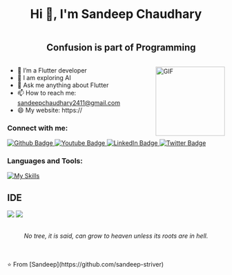 
 <h1 align="center">Hi 👋, I'm Sandeep Chaudhary </h1>

 <div id="user-content-toc">
  <ul align="center">
    <summary><h2 style="display: inline-block">Confusion is part of Programming</h2></summary>
  </ul>
</div>

<img align="right" alt="GIF" height="160px" src="https://media.giphy.com/media/Ah3zHH7hvsSB2/giphy.gif" />


- 🔭 I’m a Flutter developer
- 🌱 I am exploring AI
- 💬 Ask me anything about Flutter 
- 📫 How to reach me: sandeepchaudhary2411@gmail.com
- 😄 My website: https://
  
### Connect with me:
<div id="badges">
  <a href="https://github.com/sandeep-striver">
    <img src="https://img.shields.io/badge/Github-white?style=for-the-badge&logo=Github&logoColor=black" alt="Github Badge"/>
  </a>
  <a href="">
    <img src="https://img.shields.io/badge/YouTube-red?style=for-the-badge&logo=youtube&logoColor=white" alt="Youtube Badge"/>
  </a>
   <a href="">
    <img src="https://img.shields.io/badge/-LinkedIn-0077B5?style=for-the-badge&logo=Linkedin&logoColor=white"  alt="LinkedIn Badge"/>
  </a>
   <a href="">
    <img src="https://img.shields.io/badge/Twitter-blue?style=for-the-badge&logo=twitter&logoColor=white" alt="Twitter Badge"/>
  </a>
</div>

### Languages and Tools:
[![My Skills](https://skillicons.dev/icons?i=flutter,dart,firebase,github,git,figma,xd&perline=5)](https://skillicons.dev)


<h2> IDE </h2>
<span>
<img src="https://img.shields.io/badge/Android_Studio-3DDC84?style=for-the-badge&logo=android-studio&logoColor=white">
<img src="https://img.shields.io/badge/Visual_Studio_Code-0078D4?style=for-the-badge&logo=visual%20studio%20code&logoColor=white">

<br>
<br>

<p align="center">
   <i>No tree, it is said, can grow to heaven unless its roots are in hell.</i>
</p>
<br>
<br>
⭐️ From [Sandeep](https://github.com/sandeep-striver)
<!---
sandeep-striver/sandeep-striver is a ✨ special ✨ repository because its `README.md` (this file) appears on your GitHub profile.
You can click the Preview link to take a look at your changes.
--->
